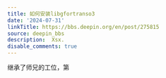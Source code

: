 ```yaml
---
title: 如何安装libgfortranso3
date: '2024-07-31'
linkTitle: https://bbs.deepin.org/en/post/275815
source: deepin_bbs
description:  Xsx. 
disable_comments: true
---
```

继承了师兄的工位，第
